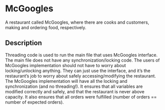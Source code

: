 # McGoogles
A restaurant called McGoogles, where there are cooks and customers, making and ordering food, respectively.

## Description
Threading code is  used to run the main file that uses McGoogles interface. The main file does not have any synchronization/locking code. The users of McGoogles implementation should not have to worry about locking/unlocking anything. They can just use the interface, and it’s the restaurant’s job to worry about safely accessing/modifying the restaurant. The McGoogles implementation will have all the locking and synchronization (and no threading!). It ensures that all variables are modified correctly and safely, and that the restaurant is never above capacity. It also ensures that all orders were fulfilled (number of orders == number of expected orders).
